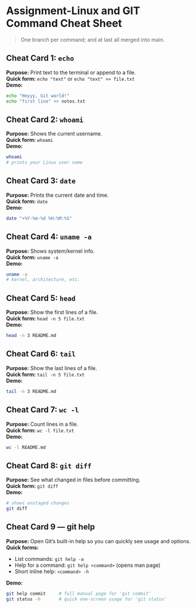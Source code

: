 # Assignment-Linux and GIT Command Cheat Sheet

> One branch per command; and at last all merged into main.
## Cheat Card 1: `echo`
**Purpose:** Print text to the terminal or append to a file.  
**Quick form:** `echo "text"` or `echo "text" >> file.txt`  
**Demo:**
~~~bash
echo "Heyyy, Git world!"
echo "first line" >> notes.txt
~~~
## Cheat Card 2: `whoami`
**Purpose:** Shows the current username.  
**Quick form:** `whoami`  
**Demo:**
~~~bash
whoami
# prints your Linux user name
~~~
## Cheat Card 3: `date`
**Purpose:** Prints the current date and time.  
**Quick form:** `date`  
**Demo:**
~~~bash
date "+%Y-%m-%d %H:%M:%S"
~~~
## Cheat Card 4: `uname -a`
**Purpose:** Shows system/kernel info.  
**Quick form:** `uname -a`  
**Demo:**
~~~bash
uname -a
# kernel, architecture, etc.
~~~

## Cheat Card 5: `head`
**Purpose:** Show the first lines of a file.  
**Quick form:** `head -n 5 file.txt`  
**Demo:**
~~~bash
head -n 3 README.md
~~~
## Cheat Card 6: `tail`
**Purpose:** Show the last lines of a file.  
**Quick form:** `tail -n 5 file.txt`  
**Demo:**
~~~bash
tail -n 3 README.md
~~~
## Cheat Card 7: `wc -l`
**Purpose:** Count lines in a file.  
**Quick form:** `wc -l file.txt`  
**Demo:**
~~~bash
wc -l README.md
~~~
## Cheat Card 8: `git diff`
**Purpose:** See what changed in files before committing.  
**Quick form:** `git diff`  
**Demo:**
~~~bash
# shows unstaged changes
git diff
~~~
## Cheat Card 9 — git help
**Purpose:** Open Git’s built-in help so you can quickly see usage and options.  
**Quick forms:**  
- List commands: `git help -a`  
- Help for a command: `git help <command>` (opens man page)  
- Short inline help: `<command> -h`

**Demo:**
```bash
git help commit     # full manual page for 'git commit'
git status -h       # quick one-screen usage for 'git status'

